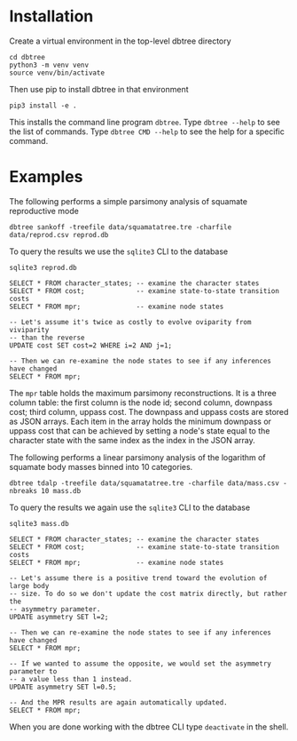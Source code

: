 # Installation

Create a virtual environment in the top-level dbtree directory

```
cd dbtree
python3 -m venv venv
source venv/bin/activate
```

Then use pip to install dbtree in that environment

```
pip3 install -e .
```

This installs the command line program `dbtree`. Type `dbtree --help` to see
the list of commands. Type `dbtree CMD --help` to see the help for a specific
command.

# Examples

The following performs a simple parsimony analysis of squamate reproductive
mode

```
dbtree sankoff -treefile data/squamatatree.tre -charfile data/reprod.csv reprod.db
```

To query the results we use the `sqlite3` CLI to the database

```
sqlite3 reprod.db

SELECT * FROM character_states; -- examine the character states
SELECT * FROM cost;             -- examine state-to-state transition costs
SELECT * FROM mpr;              -- examine node states

-- Let's assume it's twice as costly to evolve oviparity from viviparity 
-- than the reverse
UPDATE cost SET cost=2 WHERE i=2 AND j=1;

-- Then we can re-examine the node states to see if any inferences have changed
SELECT * FROM mpr;              
```

The `mpr` table holds the maximum parsimony reconstructions. It is a three
column table: the first column is the node id; second column, downpass cost;
third column, uppass cost. The downpass and uppass costs are stored as JSON
arrays. Each item in the array holds the minimum downpass or uppass cost that
can be achieved by setting a node's state equal to the character state with
the same index as the index in the JSON array.

The following performs a linear parsimony analysis of the logarithm of 
squamate body masses binned into 10 categories.

```
dbtree tdalp -treefile data/squamatatree.tre -charfile data/mass.csv -nbreaks 10 mass.db
```

To query the results we again use the `sqlite3` CLI to the database

```
sqlite3 mass.db

SELECT * FROM character_states; -- examine the character states
SELECT * FROM cost;             -- examine state-to-state transition costs
SELECT * FROM mpr;              -- examine node states

-- Let's assume there is a positive trend toward the evolution of large body
-- size. To do so we don't update the cost matrix directly, but rather the
-- asymmetry parameter.
UPDATE asymmetry SET l=2;

-- Then we can re-examine the node states to see if any inferences have changed
SELECT * FROM mpr;

-- If we wanted to assume the opposite, we would set the asymmetry parameter to
-- a value less than 1 instead.
UPDATE asymmetry SET l=0.5;

-- And the MPR results are again automatically updated.
SELECT * FROM mpr;
```

When you are done working with the dbtree CLI type `deactivate` in the shell.
